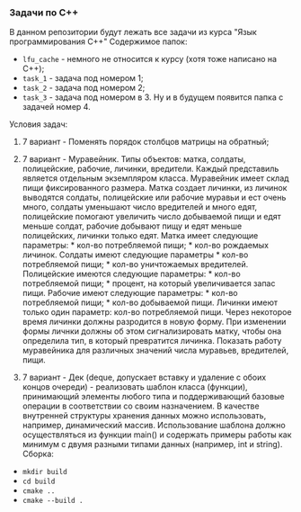 ### Задачи по C++

В данном репозитории будут лежать все задачи из курса \"Язык программирования C++\"
Содержимое папок:
* `lfu_cache`  - немного не относится к курсу (хотя тоже написано на C++);
* `task_1` - задача под номером 1;
* `task_2` - задача под номером 2;
* `task_3` - задача под номером в 3.
Ну и в будущем появится папка с задачей номер 4.

Условия задач:
1. 7 вариант - Поменять порядок столбцов матрицы на обратный;
2. 7 вариант - Муравейник. Типы объектов: матка, солдаты, полицейские, рабочие, личинки, вредители. Каждый представиль является отдельным экземпляром класса. Муравейник имеет склад пищи фиксированного размера. Матка создает личинки, из личинок выводятся солдаты, полицейские или рабочие муравьи и ест очень много, солдаты уменьшают число вредителей и много едят, полицейские помогают увеличить число добываемой пищи и едят меньше солдат, рабочие добывают пищу и едят меньше полицейских, личинки только едят. Матка имеет следующие параметры:
		* кол-во потребляемой пищи;
		* кол-во рождаемых личинок.
	Солдаты имеют следующие параметры
		* кол-во потребляемой пищи;
		* кол-во уничтожаемых вредителей.
	Полицейские имеются следующие параметры:
		* кол-во потребляемой пищи;
		* процент, на который увеличивается запас пищи.
	Рабочие имеют следующие параметры:
		* кол-во потребляемой пищи;
		* кол-во добываемой пищи.
	Личинки имеют только один параметр: кол-во потребляемой пищи. Через некоторое время личинки должны разродится в новую форму. При изменении формы личнки должны об этом сигнализировать матку, чтобы она определила тип, в который превратится личинка. Показать работу муравейника для различных значений числа муравьев, вредителей, пищи.

3. 7 вариант - Дек (deque, допускает вставку и удаление с обоих концов очереди) - реализовать шаблон класса (функции), принимающий элементы любого типа и поддерживающий базовые операции в соответствии со своим назначением. В качестве внутренней структуры хранения данных можно использовать, например, динамический массив. Использование шаблона должно осуществляться из функции main() и содержать примеры работы как минимум с двумя разными типами данных (например, int и string).
Сборка:
* `mkdir build`
* `cd build`
* `cmake ..`
* `cmake --build .`


